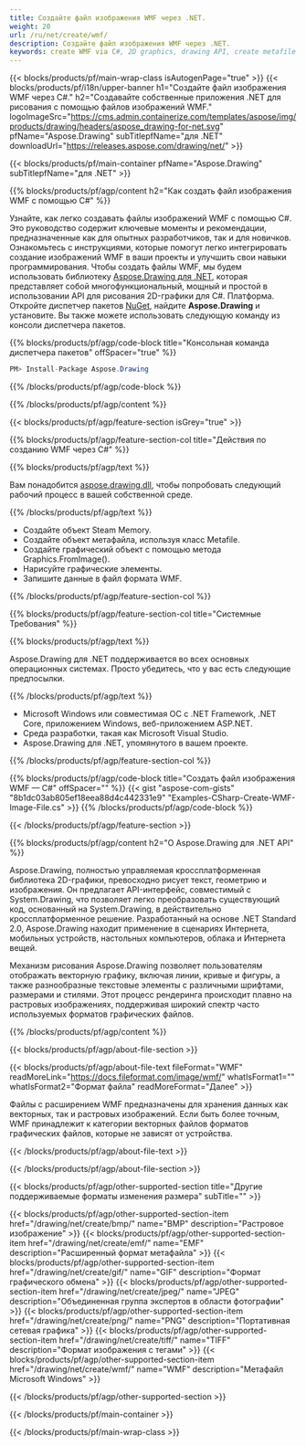 ```yaml
---
title: Создайте файл изображения WMF через .NET.
weight: 20
url: /ru/net/create/wmf/
description: Создайте файл изображения WMF через .NET.
keywords: create WMF via C#, 2D graphics, drawing API, create metafile C#, Drawing для .NET, save WMF image file, cross-platform 2D graphic library, Metafile class, vector graphics drawing, draw line, WMF image file, Graphics file formats
---
```


{{< blocks/products/pf/main-wrap-class isAutogenPage="true" >}}
{{< blocks/products/pf/i18n/upper-banner h1="Создайте файл изображения WMF через C#." h2="Создавайте собственные приложения .NET для рисования с помощью файлов изображений WMF." logoImageSrc="https://cms.admin.containerize.com/templates/aspose/img/products/drawing/headers/aspose_drawing-for-net.svg" pfName="Aspose.Drawing" subTitlepfName="для .NET" downloadUrl="https://releases.aspose.com/drawing/net/" >}}

{{< blocks/products/pf/main-container pfName="Aspose.Drawing" subTitlepfName="для .NET" >}}


{{% blocks/products/pf/agp/content h2="Как создать файл изображения WMF с помощью C#" %}}

Узнайте, как легко создавать файлы изображений WMF с помощью C#. Это руководство содержит ключевые моменты и рекомендации, предназначенные как для опытных разработчиков, так и для новичков. Ознакомьтесь с инструкциями, которые помогут легко интегрировать создание изображений WMF в ваши проекты и улучшить свои навыки программирования. Чтобы создать файлы WMF, мы будем использовать библиотеку [Aspose.Drawing для .NET](https://products.aspose.com/drawing/net), которая представляет собой многофункциональный, мощный и простой в использовании API для рисования 2D-графики для C#. Платформа. Откройте диспетчер пакетов [NuGet](https://www.nuget.org/packages/aspose.drawing), найдите **Aspose.Drawing** и установите. Вы также можете использовать следующую команду из консоли диспетчера пакетов.

{{% blocks/products/pf/agp/code-block title="Консольная команда диспетчера пакетов" offSpacer="true" %}}
```cs
PM> Install-Package Aspose.Drawing
```
{{% /blocks/products/pf/agp/code-block %}}

{{% /blocks/products/pf/agp/content %}}


{{< blocks/products/pf/agp/feature-section isGrey="true" >}}

{{% blocks/products/pf/agp/feature-section-col title="Действия по созданию WMF через C#" %}}

{{% blocks/products/pf/agp/text %}}

Вам понадобится [aspose.drawing.dll](https://downloads.aspose.com/drawing/net), чтобы попробовать следующий рабочий процесс в вашей собственной среде.

{{% /blocks/products/pf/agp/text %}}

+ Создайте объект Steam Memory.
+ Создайте объект метафайла, используя класс Metafile.
+ Создайте графический объект с помощью метода Graphics.FromImage().
+ Нарисуйте графические элементы.
+ Запишите данные в файл формата WMF.

{{% /blocks/products/pf/agp/feature-section-col %}}

{{% blocks/products/pf/agp/feature-section-col title="Системные Требования" %}}

{{% blocks/products/pf/agp/text %}}

Aspose.Drawing для .NET поддерживается во всех основных операционных системах. Просто убедитесь, что у вас есть следующие предпосылки.

{{% /blocks/products/pf/agp/text %}}

- Microsoft Windows или совместимая ОС с .NET Framework, .NET Core, приложением Windows, веб-приложением ASP.NET.
- Среда разработки, такая как Microsoft Visual Studio.
- Aspose.Drawing для .NET, упомянутого в вашем проекте.

{{% /blocks/products/pf/agp/feature-section-col %}}

{{% blocks/products/pf/agp/code-block title="Создать файл изображения WMF — C#" offSpacer="" %}}
{{< gist "aspose-com-gists" "8b1dc03ab805ef18eea88d4c442331e9" "Examples-CSharp-Create-WMF-Image-File.cs" >}}
{{% /blocks/products/pf/agp/code-block %}}

{{< /blocks/products/pf/agp/feature-section >}}


<!-- aboutfile Starts -->

{{% blocks/products/pf/agp/content h2="О Aspose.Drawing для .NET API" %}}

Aspose.Drawing, полностью управляемая кроссплатформенная библиотека 2D-графики, превосходно рисует текст, геометрию и изображения. Он предлагает API-интерфейс, совместимый с System.Drawing, что позволяет легко преобразовать существующий код, основанный на System.Drawing, в действительно кроссплатформенное решение. Разработанный на основе .NET Standard 2.0, Aspose.Drawing находит применение в сценариях Интернета, мобильных устройств, настольных компьютеров, облака и Интернета вещей.

Механизм рисования Aspose.Drawing позволяет пользователям отображать векторную графику, включая линии, кривые и фигуры, а также разнообразные текстовые элементы с различными шрифтами, размерами и стилями. Этот процесс рендеринга происходит плавно на растровых изображениях, поддерживая широкий спектр часто используемых форматов графических файлов.

{{% /blocks/products/pf/agp/content %}}


{{< blocks/products/pf/agp/about-file-section >}}

{{< blocks/products/pf/agp/about-file-text fileFormat="WMF" readMoreLink="https://docs.fileformat.com/image/wmf/" whatIsFormat1="" whatIsFormat2="Формат файла" readMoreFormat="Далее" >}}

Файлы с расширением WMF предназначены для хранения данных как векторных, так и растровых изображений. Если быть более точным, WMF принадлежит к категории векторных файлов форматов графических файлов, которые не зависят от устройства.

{{< /blocks/products/pf/agp/about-file-text >}}

{{< /blocks/products/pf/agp/about-file-section >}}

<!-- aboutfile Ends -->


{{< blocks/products/pf/agp/other-supported-section title="Другие поддерживаемые форматы изменения размера" subTitle="" >}}

{{< blocks/products/pf/agp/other-supported-section-item href="/drawing/net/create/bmp/" name="BMP" description="Растровое изображение" >}}
{{< blocks/products/pf/agp/other-supported-section-item href="/drawing/net/create/emf/" name="EMF" description="Расширенный формат метафайла" >}}
{{< blocks/products/pf/agp/other-supported-section-item href="/drawing/net/create/gif/" name="GIF" description="Формат графического обмена" >}}
{{< blocks/products/pf/agp/other-supported-section-item href="/drawing/net/create/jpeg/" name="JPEG" description="Объединенная группа экспертов в области фотографии" >}}
{{< blocks/products/pf/agp/other-supported-section-item href="/drawing/net/create/png/" name="PNG" description="Портативная сетевая графика" >}}
{{< blocks/products/pf/agp/other-supported-section-item href="/drawing/net/create/tiff/" name="TIFF" description="Формат изображения с тегами" >}}
{{< blocks/products/pf/agp/other-supported-section-item href="/drawing/net/create/wmf/" name="WMF" description="Метафайл Microsoft Windows" >}}


{{< /blocks/products/pf/agp/other-supported-section >}}

{{< /blocks/products/pf/main-container >}}

{{< /blocks/products/pf/main-wrap-class >}}
